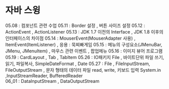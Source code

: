 # 자바 스윙 

05.08 : 컴포넌트 관련 수업
05.11 : Border 설정 , 버튼 사이즈 설정
05.12 : ActionEvent , ActionListener
05.13 : JDK 1.7 이전의 Interface , JDK 1.8 이후의 인터페이스의 차이점
05.14 : MouserEvent(MouserAdapter 사용) , ItemEvent(ItemListener) , 응용 : 묵찌빠게임
05.15 : 메뉴의 구성요소(JMenuBar, JMenu, JMenuItem) , 마우스 관련 이벤트 , 팝업메뉴
05.16 : 이미지 뷰어 프로그램
05.19 : CardLayout , Tab , TabItem
05.26 : IO패키지 File , 바이트단위 파일 쓰기, 읽기, 파일복사, SimpleDateFormat , Date
05.27 : File , FileInputStream, FileOutputStream , 문자 형태의 데이터 파일 read, write, 키보드 입력 System.in ,InputStreamReader, BufferedReader\
06_01 : DataInputStream , DataOutputStream
